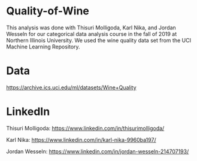 # Quality-of-Wine

This analysis was done with Thisuri Molligoda, Karl Nika, and Jordan Wesseln for our categorical data analysis course in the fall of 2019 at Northern Illinois University. We used the wine quality data set from the UCI Machine Learning Repository.

# Data

https://archive.ics.uci.edu/ml/datasets/Wine+Quality

# LinkedIn

Thisuri Molligoda: https://www.linkedin.com/in/thisurimolligoda/

Karl Nika: https://www.linkedin.com/in/karl-nika-9960ba197/ 

Jordan Wesseln: https://www.linkedin.com/in/jordan-wesseln-214707193/ 
